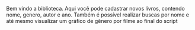 Bem vindo a biblioteca.
Aqui você pode cadastrar novos livros, contendo nome, genero, autor e ano.
Também é possível realizar buscas por nome e até mesmo visualizar um gráfico de gênero por filme ao final do script
